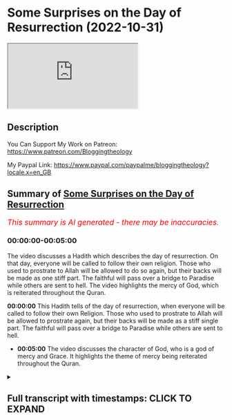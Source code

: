 # Some Surprises on the Day of Resurrection (2022-10-31)

<iframe loading='lazy' allow='autoplay' src='https://www.youtube.com/embed/Xzv6Inbl8co'></iframe>

## Description

You Can Support My Work on Patreon:
<https://www.patreon.com/Bloggingtheology>

My Paypal Link:
<https://www.paypal.com/paypalme/bloggingtheology?locale.x=en_GB>

## Summary of [Some Surprises on the Day of Resurrection](https://www.youtube.com/watch?v=Xzv6Inbl8co)

*<span style="color:red; font-size:125%">This summary is AI generated - there may be inaccuracies</span>. [](/)*

### <a onclick="modifyYTiframeseektime('0')">00:00:00-00:05:00</a>

The video discusses a Hadith which describes the day of resurrection. On that day, everyone will be called to follow their own religion. Those who used to prostrate to Allah will be allowed to do so again, but their backs will be made as one stiff part. The faithful will pass over a bridge to Paradise while others are sent to hell. The video highlights the mercy of God, which is reiterated throughout the Quran.

**<a onclick="modifyYTiframeseektime('0')">00:00:00</a>** This Hadith tells of the day of resurrection, when everyone will be called to follow their own Religion. Those who used to prostrate to Allah will be allowed to prostrate again, but their backs will be made as a stiff single part. The faithful will pass over a bridge to Paradise while others are sent to hell.

* **<a onclick="modifyYTiframeseektime('300')">00:05:00</a>** The video discusses the character of God, who is a god of mercy and Grace. It highlights the theme of mercy being reiterated throughout the Quran.

<details><summary><h2>Full transcript with timestamps: CLICK TO EXPAND</h2></summary>

<a onclick="modifyYTiframeseektime('3')">0:00:03</a> I wanted to share with you uh an  
<a onclick="modifyYTiframeseektime('6')">0:00:06</a> extraordinary Hadith from bakari and  
<a onclick="modifyYTiframeseektime('8')">0:00:08</a> Muslim so it's sahih it's authentic it's  
<a onclick="modifyYTiframeseektime('12')">0:00:12</a> a very long Hadith but I think it's  
<a onclick="modifyYTiframeseektime('14')">0:00:14</a> tremendously important for several  
<a onclick="modifyYTiframeseektime('16')">0:00:16</a> reasons and I'll read it in a second but  
<a onclick="modifyYTiframeseektime('18')">0:00:18</a> one of the reasons is that there's a  
<a onclick="modifyYTiframeseektime('21')">0:00:21</a> misapprehension on behalf of certain  
<a onclick="modifyYTiframeseektime('23')">0:00:23</a> people non-muslims who think the only  
<a onclick="modifyYTiframeseektime('25')">0:00:25</a> way that Muslims or anyone enters  
<a onclick="modifyYTiframeseektime('27')">0:00:27</a> Paradise is through their good works  
<a onclick="modifyYTiframeseektime('29')">0:00:29</a> through the actions that they have done  
<a onclick="modifyYTiframeseektime('32')">0:00:32</a> and this Hadith addresses uh this point  
<a onclick="modifyYTiframeseektime('34')">0:00:34</a> oh there's one other thing as well it's  
<a onclick="modifyYTiframeseektime('37')">0:00:37</a> often thought that the greatest thing  
<a onclick="modifyYTiframeseektime('39')">0:00:39</a> about Paradise the most attractive thing  
<a onclick="modifyYTiframeseektime('42')">0:00:42</a> that people want to work towards are  
<a onclick="modifyYTiframeseektime('44')">0:00:44</a> mere material benefits or the pleasures  
<a onclick="modifyYTiframeseektime('47')">0:00:47</a> of the Hereafter and again the greatest  
<a onclick="modifyYTiframeseektime('49')">0:00:49</a> of all the blessings are Hereafter is  
<a onclick="modifyYTiframeseektime('52')">0:00:52</a> something quite different and this  
<a onclick="modifyYTiframeseektime('54')">0:00:54</a> Hadith at the very end addresses this  
<a onclick="modifyYTiframeseektime('56')">0:00:56</a> point as well so I'll just uh read it to  
<a onclick="modifyYTiframeseektime('59')">0:00:59</a> you as I say it is quite long but it's  
<a onclick="modifyYTiframeseektime('61')">0:01:01</a> full of most extraordinary uh detail  
<a onclick="modifyYTiframeseektime('64')">0:01:04</a> that tells us about the the day of  
<a onclick="modifyYTiframeseektime('66')">0:01:06</a> resurrection and what happens then  
<a onclick="modifyYTiframeseektime('69')">0:01:09</a> Abu harira related that the messenger of  
<a onclick="modifyYTiframeseektime('72')">0:01:12</a> God upon whom be peace said  
<a onclick="modifyYTiframeseektime('75')">0:01:15</a> on the day of Resurrection a caller will  
<a onclick="modifyYTiframeseektime('79')">0:01:19</a> cry out let every people follow what  
<a onclick="modifyYTiframeseektime('82')">0:01:22</a> they worshiped  
<a onclick="modifyYTiframeseektime('84')">0:01:24</a> they will be asked is there a sign  
<a onclick="modifyYTiframeseektime('87')">0:01:27</a> between you and him that they will let  
<a onclick="modifyYTiframeseektime('90')">0:01:30</a> you know him  
<a onclick="modifyYTiframeseektime('91')">0:01:31</a> they will say yes  
<a onclick="modifyYTiframeseektime('94')">0:01:34</a> so their legs would be uncovered and  
<a onclick="modifyYTiframeseektime('96')">0:01:36</a> Allah will give permission to all those  
<a onclick="modifyYTiframeseektime('99')">0:01:39</a> who used to prostrate to him by their  
<a onclick="modifyYTiframeseektime('102')">0:01:42</a> own free will to prostrate  
<a onclick="modifyYTiframeseektime('105')">0:01:45</a> and Allah will make those who used to  
<a onclick="modifyYTiframeseektime('108')">0:01:48</a> prostrate only to be seen by others or  
<a onclick="modifyYTiframeseektime('111')">0:01:51</a> to ward off criticism unable to  
<a onclick="modifyYTiframeseektime('114')">0:01:54</a> prostrate  
<a onclick="modifyYTiframeseektime('116')">0:01:56</a> their backs will be made as a stiff  
<a onclick="modifyYTiframeseektime('119')">0:01:59</a> Single part so whenever they try to  
<a onclick="modifyYTiframeseektime('122')">0:02:02</a> prostrate they topple on their backsides  
<a onclick="modifyYTiframeseektime('127')">0:02:07</a> then they will come upon the bridge over  
<a onclick="modifyYTiframeseektime('130')">0:02:10</a> hell and intercession will begin they  
<a onclick="modifyYTiframeseektime('134')">0:02:14</a> will murmur olr bring them to safety  
<a onclick="modifyYTiframeseektime('138')">0:02:18</a> bring them to safety  
<a onclick="modifyYTiframeseektime('141')">0:02:21</a> and the faithful ones will pass over the  
<a onclick="modifyYTiframeseektime('144')">0:02:24</a> bridge in a wink of an eye  
<a onclick="modifyYTiframeseektime('146')">0:02:26</a> others will pass like lightning others  
<a onclick="modifyYTiframeseektime('150')">0:02:30</a> like the wind others like birds others  
<a onclick="modifyYTiframeseektime('154')">0:02:34</a> like strong horses  
<a onclick="modifyYTiframeseektime('157')">0:02:37</a> some will cross over whole and safe  
<a onclick="modifyYTiframeseektime('160')">0:02:40</a> others will be sent across bruised  
<a onclick="modifyYTiframeseektime('163')">0:02:43</a> While others would be flung Into the  
<a onclick="modifyYTiframeseektime('166')">0:02:46</a> Fire of gehenna  
<a onclick="modifyYTiframeseektime('169')">0:02:49</a> by the one who holds my soul in his hand  
<a onclick="modifyYTiframeseektime('173')">0:02:53</a> none of you would be more vehement in  
<a onclick="modifyYTiframeseektime('176')">0:02:56</a> pleading for justice than the faithful  
<a onclick="modifyYTiframeseektime('178')">0:02:58</a> ones will be at the time at that time  
<a onclick="modifyYTiframeseektime('181')">0:03:01</a> for their brothers who are in the fire  
<a onclick="modifyYTiframeseektime('185')">0:03:05</a> they will say our Lord they fasted with  
<a onclick="modifyYTiframeseektime('189')">0:03:09</a> us they prayed with us they made  
<a onclick="modifyYTiframeseektime('191')">0:03:11</a> pilgrimage with us  
<a onclick="modifyYTiframeseektime('193')">0:03:13</a> he will say to them bring out of it all  
<a onclick="modifyYTiframeseektime('197')">0:03:17</a> the ones that you know  
<a onclick="modifyYTiframeseektime('199')">0:03:19</a> so their forms would be forbidden to the  
<a onclick="modifyYTiframeseektime('202')">0:03:22</a> fire as they enter it and they will  
<a onclick="modifyYTiframeseektime('205')">0:03:25</a> bring out many people until they say our  
<a onclick="modifyYTiframeseektime('210')">0:03:30</a> sustainer none are left of those you  
<a onclick="modifyYTiframeseektime('213')">0:03:33</a> have commanded us to extract  
<a onclick="modifyYTiframeseektime('217')">0:03:37</a> then he will say to them go back and  
<a onclick="modifyYTiframeseektime('220')">0:03:40</a> bring out whoever you find that has a  
<a onclick="modifyYTiframeseektime('223')">0:03:43</a> denar's worth of goodness in them  
<a onclick="modifyYTiframeseektime('227')">0:03:47</a> and they will bring out many people  
<a onclick="modifyYTiframeseektime('231')">0:03:51</a> and he will say to them go back and  
<a onclick="modifyYTiframeseektime('235')">0:03:55</a> bring out whoever you find that has half  
<a onclick="modifyYTiframeseektime('238')">0:03:58</a> a denar's worth of goodness in them  
<a onclick="modifyYTiframeseektime('242')">0:04:02</a> and they will bring out many people  
<a onclick="modifyYTiframeseektime('245')">0:04:05</a> then he will say to them go back again  
<a onclick="modifyYTiframeseektime('249')">0:04:09</a> and bring out whoever you find who has  
<a onclick="modifyYTiframeseektime('252')">0:04:12</a> an atom's weight of goodness in them  
<a onclick="modifyYTiframeseektime('256')">0:04:16</a> and they will bring out many people  
<a onclick="modifyYTiframeseektime('260')">0:04:20</a> and this will go on until they say to  
<a onclick="modifyYTiframeseektime('263')">0:04:23</a> him our Lord we have left no one in it  
<a onclick="modifyYTiframeseektime('267')">0:04:27</a> who has any trace of goodness in them  
<a onclick="modifyYTiframeseektime('272')">0:04:32</a> Allah will then declare the angels have  
<a onclick="modifyYTiframeseektime('276')">0:04:36</a> interceded and the prophets have  
<a onclick="modifyYTiframeseektime('278')">0:04:38</a> interceded and the faithful have  
<a onclick="modifyYTiframeseektime('281')">0:04:41</a> interceded  
<a onclick="modifyYTiframeseektime('283')">0:04:43</a> only the most merciful of those who show  
<a onclick="modifyYTiframeseektime('286')">0:04:46</a> Mercy is left to intercede  
<a onclick="modifyYTiframeseektime('290')">0:04:50</a> and he will bring out with his grasp the  
<a onclick="modifyYTiframeseektime('294')">0:04:54</a> people who have never done any good and  
<a onclick="modifyYTiframeseektime('297')">0:04:57</a> he will throw them into a river at the  
<a onclick="modifyYTiframeseektime('299')">0:04:59</a> mouth of paradise called the River of  
<a onclick="modifyYTiframeseektime('303')">0:05:03</a> Life  
<a onclick="modifyYTiframeseektime('304')">0:05:04</a> and they will emerge from it like pearls  
<a onclick="modifyYTiframeseektime('309')">0:05:09</a> when the people of paradise see them  
<a onclick="modifyYTiframeseektime('312')">0:05:12</a> they will know them  
<a onclick="modifyYTiframeseektime('314')">0:05:14</a> these are emancipated of God he has made  
<a onclick="modifyYTiframeseektime('319')">0:05:19</a> them into Paradise without any of their  
<a onclick="modifyYTiframeseektime('323')">0:05:23</a> own actions and without any goodness  
<a onclick="modifyYTiframeseektime('326')">0:05:26</a> that they offered  
<a onclick="modifyYTiframeseektime('329')">0:05:29</a> and God will say to them enter Paradise  
<a onclick="modifyYTiframeseektime('333')">0:05:33</a> what you have seen is yours  
<a onclick="modifyYTiframeseektime('338')">0:05:38</a> they will say our sustainer you have  
<a onclick="modifyYTiframeseektime('341')">0:05:41</a> given us what you have not given anyone  
<a onclick="modifyYTiframeseektime('343')">0:05:43</a> of the Worlds  
<a onclick="modifyYTiframeseektime('345')">0:05:45</a> he will say I have for you what is even  
<a onclick="modifyYTiframeseektime('349')">0:05:49</a> better than this  
<a onclick="modifyYTiframeseektime('352')">0:05:52</a> they will ask oh our sustainer what  
<a onclick="modifyYTiframeseektime('356')">0:05:56</a> could be better than this  
<a onclick="modifyYTiframeseektime('358')">0:05:58</a> he will say my contentment with you for  
<a onclick="modifyYTiframeseektime('363')">0:06:03</a> I shall not be displeased with you after  
<a onclick="modifyYTiframeseektime('366')">0:06:06</a> this ever again  
<a onclick="modifyYTiframeseektime('370')">0:06:10</a> and that ends the Hadith as I say from  
<a onclick="modifyYTiframeseektime('372')">0:06:12</a> bukhari and Muslims so it is certain to  
<a onclick="modifyYTiframeseektime('375')">0:06:15</a> go back to the prophet upon human BPS  
<a onclick="modifyYTiframeseektime('377')">0:06:17</a> very very moving indeed I love the way  
<a onclick="modifyYTiframeseektime('381')">0:06:21</a> we have a progressive uh showing of  
<a onclick="modifyYTiframeseektime('383')">0:06:23</a> mercy and more Mercy until even those  
<a onclick="modifyYTiframeseektime('386')">0:06:26</a> who are completely unworthy are  
<a onclick="modifyYTiframeseektime('388')">0:06:28</a> ultimately admitted by the most merciful  
<a onclick="modifyYTiframeseektime('390')">0:06:30</a> of those who have mercy and the greatest  
<a onclick="modifyYTiframeseektime('394')">0:06:34</a> thing of all that they receive is not  
<a onclick="modifyYTiframeseektime('396')">0:06:36</a> some pleasure not some house not  
<a onclick="modifyYTiframeseektime('398')">0:06:38</a> something it is the contentment of God  
<a onclick="modifyYTiframeseektime('401')">0:06:41</a> himself this peace and reconciliation  
<a onclick="modifyYTiframeseektime('404')">0:06:44</a> with a merciful god is the greatest  
<a onclick="modifyYTiframeseektime('407')">0:06:47</a> thing of all that they could possibly uh  
<a onclick="modifyYTiframeseektime('411')">0:06:51</a> experience and then God says my  
<a onclick="modifyYTiframeseektime('414')">0:06:54</a> contentment with you for I shall not be  
<a onclick="modifyYTiframeseektime('416')">0:06:56</a> displeased with you after this ever  
<a onclick="modifyYTiframeseektime('419')">0:06:59</a> again so their security their happiness  
<a onclick="modifyYTiframeseektime('422')">0:07:02</a> and their peace is permanent and forever  
<a onclick="modifyYTiframeseektime('425')">0:07:05</a> so I think it's the most extraordinary  
<a onclick="modifyYTiframeseektime('427')">0:07:07</a> Edith very very long and it tells us in  
<a onclick="modifyYTiframeseektime('430')">0:07:10</a> great detail about the character of God  
<a onclick="modifyYTiframeseektime('432')">0:07:12</a> who is the god of Islam the god of of  
<a onclick="modifyYTiframeseektime('436')">0:07:16</a> Moses Jesus and Muhammad peace be upon  
<a onclick="modifyYTiframeseektime('438')">0:07:18</a> them all and all the prophets and at the  
<a onclick="modifyYTiframeseektime('440')">0:07:20</a> end of the day he is a god of mercy and  
<a onclick="modifyYTiframeseektime('442')">0:07:22</a> a god of Grace and this this theme is  
<a onclick="modifyYTiframeseektime('446')">0:07:26</a> very very strongly reiterated again and  
<a onclick="modifyYTiframeseektime('448')">0:07:28</a> again every sir of the Quran constantly  
<a onclick="modifyYTiframeseektime('452')">0:07:32</a> throughout the whole book itself anyway  
<a onclick="modifyYTiframeseektime('454')">0:07:34</a> I want to share that with you until next  
<a onclick="modifyYTiframeseektime('457')">0:07:37</a> time  

</details>
